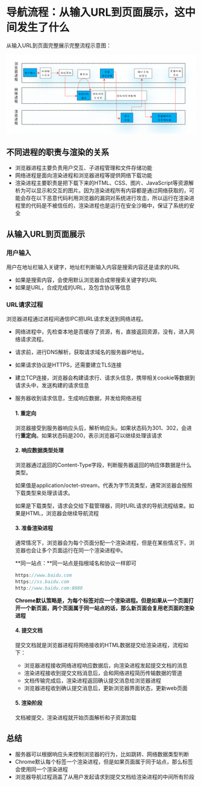 # 导航流程：从输入URL到页面展示，这中间发生了什么

从输入URL到页面完整展示完整流程示意图：

<img src="./image/07.png" />

## 不同进程的职责与渲染的关系

- 浏览器进程主要负责用户交互、子进程管理和文件存储功能
- 网络进程是面向渲染进程和浏览器进程等提供网络下载功能
- 渲染进程主要职责是把下载下来的HTML、CSS、图片、JavaScript等资源解析为可以显示和交互的图片。因为渲染进程所有内容都是通过网络获取的，可能会存在以下恶意代码利用浏览器的漏洞对系统进行攻击，所以运行在渲染进程里的代码是不被信任的，渲染进程也是运行在安全沙箱中，保证了系统的安全

## 从输入URL到页面展示

### 用户输入

用户在地址栏输入关键字，地址栏判断输入内容是搜索内容还是请求的URL

- 如果是搜索内容，会使用默认浏览器合成带搜索关键字的URL
- 如果是URL，合成完成的URL，及包含协议等信息

### URL请求过程

浏览器进程通过进程间通信IPC把URL请求发送到网络进程。

- 网络进程中，先检查本地是否缓存了资源，有，直接返回资源，没有，进入网络请求流程。

- 请求前，进行DNS解析，获取请求域名的服务器IP地址。

- 如果请求协议是HTTPS，还需要建立TLS连接

- 建立TCP连接，浏览器会构建请求行、请求头信息，携带相关cookie等数据到请求头中，发送构建的请求信息

- 服务器收到请求信息，生成响应数据，并发给网络进程

  

  #### 1. 重定向

  浏览器接受到服务器响应头后，解析响应头。如果状态码为301、302，会进行**重定向**。如果状态码是200，表示浏览器可以继续处理该请求

  #### 2. 响应数据类型处理

  浏览器通过返回的Content-Type字段，判断服务器返回的响应体数据是什么类型。

  如果值是application/octet-stream，代表为字节流类型，通常浏览器会按照下载类型来处理该请求。

  如果是下载类型，请求会交给下载管理器，同时URL请求的导航流程结束。如果是HTML，浏览器会继续导航流程

  #### 3. 准备渲染进程

  通常情况下，浏览器会为每个页面分配一个渲染进程，但是在某些情况下，浏览器也会让多个页面运行在同一个渲染进程中。

  **同一站点：**同一站点是指根域名和协议一样即可

  ```javascript
  https://www.baidu.com
  https://ss.baidu.com
  http://www.baidu.com:8080
  ```

  **Chrome默认策略是，为每个标签对应一个渲染进程。但是如果从一个页面打开一个新页面，两个页面属于同一站点的话，那么新页面会复用老页面的渲染进程**

  #### 4. 提交文档

  提交文档就是浏览器进程将网络接收的HTML数据提交给渲染进程，流程如下：

  - 浏览器进程接收网络进程响应数据后，向渲染进程发起提交文档的消息
  - 渲染进程接收到提交文档消息后，会和网络进程简历传输数据的管道
  - 文档传输完成后，渲染进程返回确认提交消息给浏览器进程
  - 浏览器进程收到确认提交消息后，更新浏览器界面状态，更新web页面

  #### 5. 渲染阶段

  文档被提交，渲染进程就开始页面解析和子资源加载

## 总结

- 服务器可以根据响应头来控制浏览器的行为，比如跳转、网络数据类型判断
- Chrome默认每个标签一个渲染进程，但是如果页面属于同于站点，那么标签会使用同一个渲染进程
- 浏览器导航过程涵盖了从用户发起请求到提交文档给渲染进程的中间所有阶段













